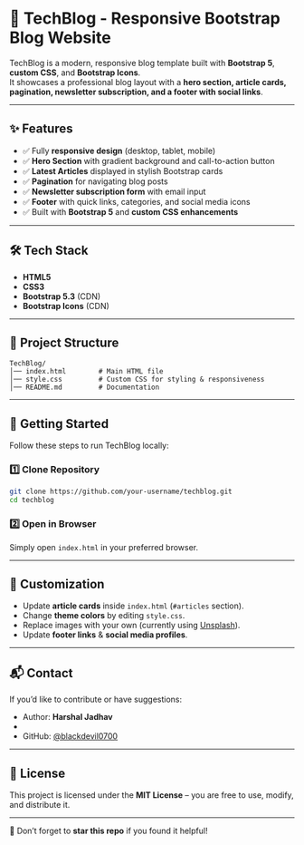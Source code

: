 # 📖 TechBlog - Responsive Bootstrap Blog Website

TechBlog is a modern, responsive blog template built with **Bootstrap 5**, **custom CSS**, and **Bootstrap Icons**.  
It showcases a professional blog layout with a **hero section, article cards, pagination, newsletter subscription, and a footer with social links**.  

---

## ✨ Features

- ✅ Fully **responsive design** (desktop, tablet, mobile)  
- ✅ **Hero Section** with gradient background and call-to-action button  
- ✅ **Latest Articles** displayed in stylish Bootstrap cards  
- ✅ **Pagination** for navigating blog posts  
- ✅ **Newsletter subscription form** with email input  
- ✅ **Footer** with quick links, categories, and social media icons  
- ✅ Built with **Bootstrap 5** and **custom CSS enhancements**  

---


## 🛠️ Tech Stack

- **HTML5**  
- **CSS3**  
- **Bootstrap 5.3** (CDN)  
- **Bootstrap Icons** (CDN)  

---

## 📂 Project Structure

```
TechBlog/
│── index.html        # Main HTML file
│── style.css         # Custom CSS for styling & responsiveness
│── README.md         # Documentation
```

---

## 🚀 Getting Started

Follow these steps to run TechBlog locally:

### 1️⃣ Clone Repository
```bash
git clone https://github.com/your-username/techblog.git
cd techblog
```

### 2️⃣ Open in Browser
Simply open `index.html` in your preferred browser.

---

## 🎨 Customization

- Update **article cards** inside `index.html` (`#articles` section).  
- Change **theme colors** by editing `style.css`.  
- Replace images with your own (currently using [Unsplash](https://unsplash.com/)).  
- Update **footer links** & **social media profiles**.  

---

## 📬 Contact

If you’d like to contribute or have suggestions:

- Author: **Harshal Jadhav**  
-
- GitHub: [@blackdevil0700](https://github.com/blackdevil0700)  

---

## 📜 License

This project is licensed under the **MIT License** – you are free to use, modify, and distribute it.

---

🌟 Don’t forget to **star this repo** if you found it helpful!
